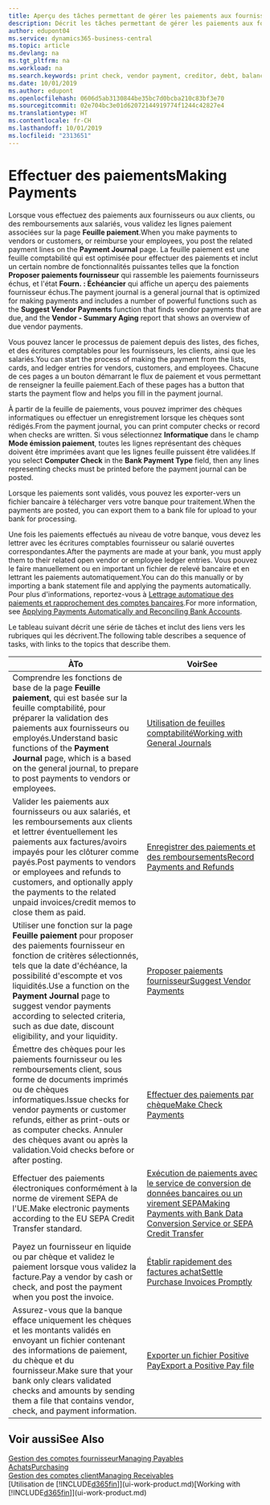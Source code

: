```yaml
---
title: Aperçu des tâches permettant de gérer les paiements aux fournisseurs| Microsoft Docs
description: Décrit les tâches permettant de gérer les paiements aux fournisseurs ou aux créditeurs, y compris la validation de lignes paiement et d'obtenir un aperçu du solde échu.
author: edupont04
ms.service: dynamics365-business-central
ms.topic: article
ms.devlang: na
ms.tgt_pltfrm: na
ms.workload: na
ms.search.keywords: print check, vendor payment, creditor, debt, balance due, AP
ms.date: 10/01/2019
ms.author: edupont
ms.openlocfilehash: 0606d5ab3130844be35bc7d0bcba210c83bf3e70
ms.sourcegitcommit: 02e704bc3e01d62072144919774f1244c42827e4
ms.translationtype: HT
ms.contentlocale: fr-CH
ms.lasthandoff: 10/01/2019
ms.locfileid: "2313651"
---
```

# <a name="making-payments"></a><span data-ttu-id="81967-103">Effectuer des paiements</span><span class="sxs-lookup"><span data-stu-id="81967-103">Making Payments</span></span>

<span data-ttu-id="81967-104">Lorsque vous effectuez des paiements aux fournisseurs ou aux clients, ou des remboursements aux salariés, vous validez les lignes paiement associées sur la page **Feuille paiement**.</span><span class="sxs-lookup"><span data-stu-id="81967-104">When you make payments to vendors or customers, or reimburse your employees, you post the related payment lines on the **Payment Journal** page.</span></span> <span data-ttu-id="81967-105">La feuille paiement est une feuille comptabilité qui est optimisée pour effectuer des paiements et inclut un certain nombre de fonctionnalités puissantes telles que la fonction **Proposer paiements fournisseur** qui rassemble les paiements fournisseurs échus, et l'état **Fourn. : Échéancier** qui affiche un aperçu des paiements fournisseur échus.</span><span class="sxs-lookup"><span data-stu-id="81967-105">The payment journal is a general journal that is optimized for making payments and includes a number of powerful functions such as the **Suggest Vendor Payments** function that finds vendor payments that are due, and the **Vendor - Summary Aging** report that shows an overview of due vendor payments.</span></span>  

<span data-ttu-id="81967-106">Vous pouvez lancer le processus de paiement depuis des listes, des fiches, et des écritures comptables pour les fournisseurs, les clients, ainsi que les salariés.</span><span class="sxs-lookup"><span data-stu-id="81967-106">You can start the process of making the payment from the lists, cards, and ledger entries for vendors, customers, and employees.</span></span> <span data-ttu-id="81967-107">Chacune de ces pages a un bouton démarrant le flux de paiement et vous permettant de renseigner la feuille paiement.</span><span class="sxs-lookup"><span data-stu-id="81967-107">Each of these pages has a button that starts the payment flow and helps you fill in the payment journal.</span></span>  

<span data-ttu-id="81967-108">À partir de la feuille de paiements, vous pouvez imprimer des chèques informatiques ou effectuer un enregistrement lorsque les chèques sont rédigés.</span><span class="sxs-lookup"><span data-stu-id="81967-108">From the payment journal, you can print computer checks or record when checks are written.</span></span> <span data-ttu-id="81967-109">Si vous sélectionnez **Informatique** dans le champ **Mode émission paiement**, toutes les lignes représentant des chèques doivent être imprimées avant que les lignes feuille puissent être validées.</span><span class="sxs-lookup"><span data-stu-id="81967-109">If you select **Computer Check** in the **Bank Payment Type** field, then any lines representing checks must be printed before the payment journal can be posted.</span></span>

<span data-ttu-id="81967-110">Lorsque les paiements sont validés, vous pouvez les exporter-vers un fichier bancaire à télécharger vers votre banque pour traitement.</span><span class="sxs-lookup"><span data-stu-id="81967-110">When the payments are posted, you can export them to a bank file for upload to your bank for processing.</span></span>

<span data-ttu-id="81967-111">Une fois les paiements effectués au niveau de votre banque, vous devez les lettrer avec les écritures comptables fournisseur ou salarié ouvertes correspondantes.</span><span class="sxs-lookup"><span data-stu-id="81967-111">After the payments are made at your bank, you must apply them to their related open vendor or employee ledger entries.</span></span> <span data-ttu-id="81967-112">Vous pouvez le faire manuellement ou en important un fichier de relevé bancaire et en lettrant les paiements automatiquement.</span><span class="sxs-lookup"><span data-stu-id="81967-112">You can do this manually or by importing a bank statement file and applying the payments automatically.</span></span> <span data-ttu-id="81967-113">Pour plus d'informations, reportez-vous à [Lettrage automatique des paiements et rapprochement des comptes bancaires](receivables-apply-payments-auto-reconcile-bank-accounts.md).</span><span class="sxs-lookup"><span data-stu-id="81967-113">For more information, see [Applying Payments Automatically and Reconciling Bank Accounts](receivables-apply-payments-auto-reconcile-bank-accounts.md).</span></span>

<span data-ttu-id="81967-114">Le tableau suivant décrit une série de tâches et inclut des liens vers les rubriques qui les décrivent.</span><span class="sxs-lookup"><span data-stu-id="81967-114">The following table describes a sequence of tasks, with links to the topics that describe them.</span></span>

| <span data-ttu-id="81967-115">À</span><span class="sxs-lookup"><span data-stu-id="81967-115">To</span></span> | <span data-ttu-id="81967-116">Voir</span><span class="sxs-lookup"><span data-stu-id="81967-116">See</span></span> |
| --- | --- |
|<span data-ttu-id="81967-117">Comprendre les fonctions de base de la page **Feuille paiement**, qui est basée sur la feuille comptabilité, pour préparer la validation des paiements aux fournisseurs ou employés.</span><span class="sxs-lookup"><span data-stu-id="81967-117">Understand basic functions of the **Payment Journal** page, which is a based on the general journal, to prepare to post payments to vendors or employees.</span></span>|[<span data-ttu-id="81967-118">Utilisation de feuilles comptabilité</span><span class="sxs-lookup"><span data-stu-id="81967-118">Working with General Journals</span></span>](ui-work-general-journals.md)|
|<span data-ttu-id="81967-119">Valider les paiements aux fournisseurs ou aux salariés, et les remboursements aux clients et lettrer éventuellement les paiements aux factures/avoirs impayés pour les clôturer comme payés.</span><span class="sxs-lookup"><span data-stu-id="81967-119">Post payments to vendors or employees and refunds to customers, and optionally apply the payments to the related unpaid invoices/credit memos to close them as paid.</span></span>|[<span data-ttu-id="81967-120">Enregistrer des paiements et des remboursements</span><span class="sxs-lookup"><span data-stu-id="81967-120">Record Payments and Refunds</span></span>](payables-how-post-payments-refunds.md)|
| <span data-ttu-id="81967-121">Utiliser une fonction sur la page **Feuille paiement** pour proposer des paiements fournisseur en fonction de critères sélectionnés, tels que la date d'échéance, la possibilité d'escompte et vos liquidités.</span><span class="sxs-lookup"><span data-stu-id="81967-121">Use a function on the **Payment Journal** page to suggest vendor payments according to selected criteria, such as due date, discount eligibility, and your liquidity.</span></span> |[<span data-ttu-id="81967-122">Proposer paiements fournisseur</span><span class="sxs-lookup"><span data-stu-id="81967-122">Suggest Vendor Payments</span></span>](payables-how-suggest-vendor-payments.md) |
| <span data-ttu-id="81967-123">Émettre des chèques pour les paiements fournisseur ou les remboursements client, sous forme de documents imprimés ou de chèques informatiques.</span><span class="sxs-lookup"><span data-stu-id="81967-123">Issue checks for vendor payments or customer refunds, either as print-outs or as computer checks.</span></span> <span data-ttu-id="81967-124">Annuler des chèques avant ou après la validation.</span><span class="sxs-lookup"><span data-stu-id="81967-124">Void checks before or after posting.</span></span> |[<span data-ttu-id="81967-125">Effectuer des paiements par chèque</span><span class="sxs-lookup"><span data-stu-id="81967-125">Make Check Payments</span></span>](payables-how-work-checks.md) |
|<span data-ttu-id="81967-126">Effectuer des paiements électroniques conformément à la norme de virement SEPA de l'UE.</span><span class="sxs-lookup"><span data-stu-id="81967-126">Make electronic payments according to the EU SEPA Credit Transfer standard.</span></span>|[<span data-ttu-id="81967-127">Exécution de paiements avec le service de conversion de données bancaires ou un virement SEPA</span><span class="sxs-lookup"><span data-stu-id="81967-127">Making Payments with Bank Data Conversion Service or SEPA Credit Transfer</span></span>](finance-make-payments-with-bank-data-conversion-service-or-sepa-credit-transfer.md)|
| <span data-ttu-id="81967-128">Payez un fournisseur en liquide ou par chèque et validez le paiement lorsque vous validez la facture.</span><span class="sxs-lookup"><span data-stu-id="81967-128">Pay a vendor by cash or check, and post the payment when you post the invoice.</span></span> |[<span data-ttu-id="81967-129">Établir rapidement des factures achat</span><span class="sxs-lookup"><span data-stu-id="81967-129">Settle Purchase Invoices Promptly</span></span>](finance-how-to-settle-purchase-invoices-promptly.md) |
| <span data-ttu-id="81967-130">Assurez-vous que la banque efface uniquement les chèques et les montants validés en envoyant un fichier contenant des informations de paiement, du chèque et du fournisseur.</span><span class="sxs-lookup"><span data-stu-id="81967-130">Make sure that your bank only clears validated checks and amounts by sending them a file that contains vendor, check, and payment information.</span></span> |[<span data-ttu-id="81967-131">Exporter un fichier Positive Pay</span><span class="sxs-lookup"><span data-stu-id="81967-131">Export a Positive Pay file</span></span>](finance-how-positive-pay.md) |

## <a name="see-also"></a><span data-ttu-id="81967-132">Voir aussi</span><span class="sxs-lookup"><span data-stu-id="81967-132">See Also</span></span>
[<span data-ttu-id="81967-133">Gestion des comptes fournisseur</span><span class="sxs-lookup"><span data-stu-id="81967-133">Managing Payables</span></span>](payables-manage-payables.md)  
[<span data-ttu-id="81967-134">Achats</span><span class="sxs-lookup"><span data-stu-id="81967-134">Purchasing</span></span>](purchasing-manage-purchasing.md)  
[<span data-ttu-id="81967-135">Gestion des comptes client</span><span class="sxs-lookup"><span data-stu-id="81967-135">Managing Receivables</span></span>](receivables-manage-receivables.md)  
<span data-ttu-id="81967-136">[Utilisation de [!INCLUDE[d365fin](includes/d365fin_md.md)]](ui-work-product.md)</span><span class="sxs-lookup"><span data-stu-id="81967-136">[Working with [!INCLUDE[d365fin](includes/d365fin_md.md)]](ui-work-product.md)</span></span>  

